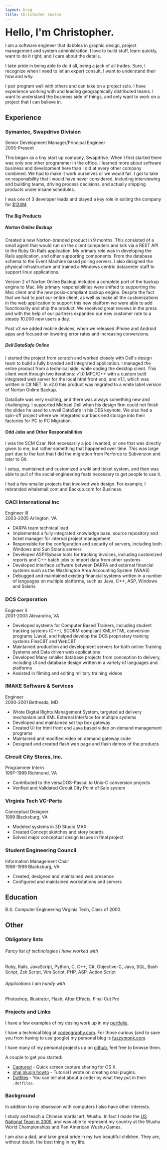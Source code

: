 ```yaml
---
layout: brag
title: Christopher Sexton
---
```

<!--# Christopher Sexton's CV -->

<span style="font-weight:bold;font-size:32px;">Hello, I'm Christopher.</span>

I am a software engineer that dabbles in graphic design, project management and system administration. I love to build stuff, learn quickly, want to do it right, and I care about the details.

I take pride in being able to do it all, being a jack of all trades. Sure, I recognize when I need to let an expert consult, I want to understand their how and why.

I pair program well with others and can take on a project solo. I have experience working with and leading geographically distributed teams. I want to understand the business side of things, and only want to work on a project that I can believe in. 


## Experience

### Symantec, Swapdrive Division
  <div class='byline'>
  Senior Development Manager/Principal Engineer
  <br/>
  2005-Present
  </div>

This began as a tiny start up company, Swapdrive. When I first started there was only one other programmer in the office. I learned more about software business and development here than I did at every other company combined. We had to make it work ourselves or we would fail. I got to take on responsibility that I would have never considered, including interviewing and building teams, driving process decisions, and actually shipping products under insane schedules.

I was one of 3 developer leads and played a key role in exiting the company for [$124M](http://en.wikipedia.org/wiki/List_of_mergers_and_acquisitions_by_Symantec).

#### The Big Products

##### Norton Online Backup

Created a new Norton-branded product in 9 months. This consisted of a small agent that would run on the client computers and talk via a REST API to the Ruby On Rails application. My primary role was in developing the Rails application, and other supporting components. From the database schema to the Event Machine based polling servers. I also designed the physical infrastructure and trained a Windows centric datacenter staff to support linux applications.

Version 2 of Norton Online Backup included a complete port of the backup engine to Mac. My primary responsibilities were shifted to supporting the Mac client and the new posix-compliant backup engine. Despite the fact that we had to port our entire client, as well as make all the customizations in the web application to support this new platform we were able to add functionality and ship the product. We received great reviews in the press and with the help of our partners expanded our new customer rate to a steady 10,000 new users a day.

Post v2 we added mobile devices, when we released iPhone and Android apps and focused on lowering error rates and increasing conversions.

##### Dell DataSafe Online

I started the project from scratch and worked closely with Dell's design team to build a fully branded and integrated application. I managed the entire product from a technical side, while coding the desktop client. This client went through two iterations: v1.0 MFC/C++ with a custom built integrated web server for the local html front end; and v1.1, which was written in C#.NET. In v2.0 this product was migrated to a white label version of Norton Online Backup.

DataSafe was very exciting, and there was always something new and challenging. I supported Michael Dell when his design firm could not finish the slides he used to unveil DataSafe in his CES keynote. We also had a spin-off project where we integrated our back end storage into their factories for PC to PC Migration.

#### Odd Jobs and Other Responsibilities

I was the SCM Czar. Not necessarily a job I wanted, or one that was directly given to me, but rather something that happened over time. This was large part due to the fact that I did the migration from Perforce to Subversion and later to Git.

I setup, maintained and customized a wiki and ticket system, and then was able to pull of the social engineering feats necessary to get people to use it.

I had a few smaller projects that involved web design. For example, I rebranded whalemail.com and Backup.com for Business.


### CACI International Inc

<div class='byline'>
Engineer III
<br/>
2003-2005 Arlington, VA
</div>

 * DARPA team technical lead
 * Implemented a fully integrated knowledge base, source repository and ticket manager for internal project management
 * Responsible for the configuration and security of servers, including both Windows and Sun Solaris servers
 * Developed ASP/Sybase tools for tracking invoices, including customized reports and C++ batch jobs to import data from other systems 
 * Developed interface software between DARPA and external financial systems such as the Washington Area Accounting System (WAAS)
 * Debugged and maintained existing financial systems written in a number of languages on multiple platforms, such as Java, C++, ASP, Windows and Solaris

### DCS Corporation 

<div class='byline'>
Engineer II
<br/>
2001-2003 Alexandria, VA
</div>

 * Developed systems for Computer Based Trainers, including student tracking systems (C++), SCORM compliant XML/HTML conversion programs (Java), and helped develop the DCS proprietary training systems FlexCBT and WebCBT
 * Maintained production and development servers for both online Training Systems and Data driven web applications
 * Developed Many smaller database projects from conception to delivery, including UI and database design written in a variety of languages and platforms
 * Assisted in filming and editing military training videos


### IMAKE Software & Services

<div class='byline'>
Engineer
<br/>
2000-2001 Bethesda, MD
</div>

 * Wrote Digital Rights Management System, targeted ad delivery mechanism and XML External Interface for multiple systems
 * Developed and maintained set top box gateway
 * Created UI for html front end Java based video on demand management programs
 * Maintained and modified video on demand gateway code
 * Designed and created flash web page and flash demos of the products


### Circuit City Stores, Inc.

<div class='byline'>
Programmer Intern
<br/>
1997–1999 Richmond, VA
</div>

 * Contributed to the versaDOS-Pascal to Unix-C conversion projects
 * Verified and Validated Circuit City Point of Sale system 

### Virginia Tech VC-Perts

<div class='byline'>
Conceptual Designer
<br/>
1999 Blacksburg, VA
</div>

 * Modeled systems in 3D Studio MAX
 * Created Concept sketches and story boards
 * Solved major conceptual design issues in final project

### Student Engineering Council

<div class='byline'>
Information Management Chair
<br/>
1998-1999 Blacksburg, VA
</div>

 * Created, designed and maintained web presence
 * Configured and maintained workstations and servers

## Education

B.S. Computer Engineering Virginia Tech, Class of 2000. 

## Other

### Obligatory lists

###### Fancy list of technologies I have worked with

Ruby, Rails, JavaScript, Python, C, C++, C#, Objective-C, Java, SQL, Bash Script, Zsh Script, Vim Script, PHP, ASP, Action Script

###### Applications I am handy with

Photoshop, Illustrator, Flash, After Effects, Final Cut Pro

### Projects and Links

I have a few examples of my desing work up in my [portfolio](/portfolio/).

I have a technical blog at [codeography.com](http://www.codeography.com/). For those curious (and to save you from having to use google) my personal blog is [fuzzymonk.com](http://www.fuzzymonk.com).

I have many of my personal projects up on [github](http://github.com/csexton), feel free to browse them.

A couple to get you started:

 * [Captured](http://github.com/csexton) - Quick screen capture sharing for OS X.
 * [ohai plugin howto](http://github.com/csexton/ohai-plugin-howto) - Tutorial I wrote on creating ohai plugins.
 * [Dotfiles](http://github.com/csexton/dotfiles) - You can tell alot about a coder by what they put in their `.dotfiles`.

### Background

In addition to my obsession with computers I also have other interests. 

I study and teach a Chinese martial art, Wushu. In fact I made the [US National Team in 2005](http://www.usawkf.com/news/detail.php?aid=334), and was able to represent my country at the Wushu World Championships and Pan American Wushu Games.

I am also a dad, and take great pride in my two beautiful children. They are, without doubt, the best thing in my life.

